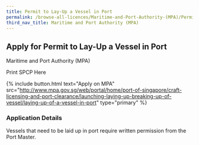 ```yaml
---
title: Permit to Lay-Up a Vessel in Port
permalink: /browse-all-licences/Maritime-and-Port-Authority-(MPA)/Permit-to-Lay-Up-a-Vessel-in-Port
third_nav_title: Maritime and Port Authority (MPA)
---
```


## Apply for Permit to Lay-Up a Vessel in Port

Maritime and Port Authority (MPA)

Print SPCP Here


{% include button.html text="Apply on MPA" src="http://www.mpa.gov.sg/web/portal/home/port-of-singapore/craft-licensing-and-port-clearance/launching-laying-up-breaking-up-of-vessel/laying-up-of-a-vessel-in-port" type="primary" %}

### Application Details

<p>Vessels that need to be laid up in port require written permission from the Port Master.</p>

